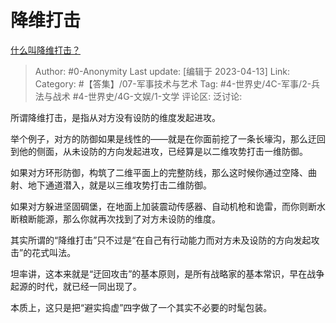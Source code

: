# 降维打击
[什么叫降维打击？](https://www.zhihu.com/question/358755951/answer/2982017344)

> Author: #0-Anonymity
> Last update: [编辑于 2023-04-13]
> Link:
> Category: #【答集】/07-军事技术与艺术
> Tag: #4-世界史/4C-军事/2-兵法与战术 #4-世界史/4G-文娱/1-文学
> 评论区:
> 泛讨论:

所谓降维打击，是指从对方没有设防的维度发起进攻。

举个例子，对方的防御如果是线性的——就是在你面前挖了一条长壕沟，那么迂回到他的侧面，从未设防的方向发起进攻，已经算是以二维攻势打击一维防御。

如果对方环形防御，构筑了二维平面上的完整防线，那么这时候你通过空降、曲射、地下通道潜入，就是以三维攻势打击二维防御。

如果对方躲进坚固碉堡，在地面上加装震动传感器、自动机枪和诡雷，而你则断水断粮断能源，那么你就再次找到了对方未设防的维度。

其实所谓的“降维打击”只不过是“在自己有行动能力而对方未及设防的方向发起攻击”的花式叫法。

坦率讲，这本来就是“迂回攻击”的基本原则，是所有战略家的基本常识，早在战争起源的时代，就已经一同出现了。

本质上，这只是把“避实捣虚”四字做了一个其实不必要的时髦包装。

